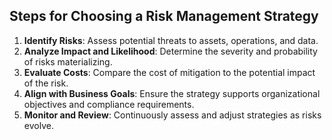 ## Steps for Choosing a Risk Management Strategy
1. **Identify Risks**: Assess potential threats to assets, operations, and data.
2. **Analyze Impact and Likelihood**: Determine the severity and probability of risks materializing.
3. **Evaluate Costs**: Compare the cost of mitigation to the potential impact of the risk.
4. **Align with Business Goals**: Ensure the strategy supports organizational objectives and compliance requirements.
5. **Monitor and Review**: Continuously assess and adjust strategies as risks evolve.

